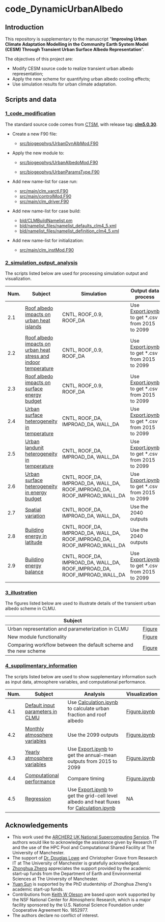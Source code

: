 # code_DynamicUrbanAlbedo

## Introduction

This repository is supplementary to the manuscript "**Improving Urban Climate Adaptation Modelling in the Community Earth System Model (CESM) Through Transient Urban Surface Albedo Representation**".

The objectives of this project are:

- Modify CESM source code to realize transient urban albedo representation;
- Apply the new scheme for quantifying urban albedo cooling effects;
- Use simulation results for urban climate adaptation.

## Scripts and data

### [1_code_modification](./1_code_modification)

The standard source code comes from [CTSM](https://github.com/ESCOMP/CTSM), with release tag: **[clm5.0.30](https://github.com/ESCOMP/CTSM/releases/tag/release-clm5.0.30)**.

- Create a new F90 file:
  
  - [src/biogeophys/UrbanDynAlbMod.F90](.//1_code_modification/src/biogeophys/UrbanDynAlbMod.F90)

- Apply the new module to:
  
  - [src/biogeophys/UrbanAlbedoMod.F90](./1_code_modification/src/biogeophys/UrbanAlbedoMod.F90)
  
  - [src/biogeophys/UrbanParamsType.F90](./1_code_modification/src/biogeophys/UrbanParamsType.F90)

- Add new name-list for case run:
  
  - [src/main/clm_varctl.F90](./1_code_modification/src/main/clm_varctl.F90)
  - [src/main/controlMod.F90](./1_code_modification/src/main/controlMod.F90)
  - [src/main/clm_driver.F90](./1_code_modification/src/main/clm_driver.F90)

- Add new name-list for case build:
  
  - [bld/CLMBuildNamelist.pm](./1_code_modification/src/bld/CLMBuildNamelist.pm)
  - [bld/namelist_files/namelist_defaults_clm4_5.xml](./1_code_modification/src/bld/namelist_defaults_clm4_5.xml)
  - [bld/namelist_files/namelist_definition_clm4_5.xml](./1_code_modification/src/bld/namelist_definition_clm4_5.xml)

- Add new name-list for initialization:
  
  - [src/main/clm_instMod.F90](./1_code_modification/src/main/clm_instMod.F90)

### [2_simulation_output_analysis]()

The scripts listed below are used for processing simulation output and visualization.

| Num. | Subject                                                                                                                       | Simulation                                                                | Output data process                                                                                                                         | Visualization                                                                                            |
| ---- | ----------------------------------------------------------------------------------------------------------------------------- | ------------------------------------------------------------------------- | ------------------------------------------------------------------------------------------------------------------------------------------- | -------------------------------------------------------------------------------------------------------- |
| 2.1  | [Roof albedo impacts on urban heat islands](./2_simulation_output_analysis/2.1_roof_albedo_impacts_UHI)                       | CNTL, ROOF_0.9, ROOF_DA                                                   | Use [Export.ipynb](./2_simulation_output_analysis/2.1_roof_albedo_impacts_UHI/Export.ipynb) to get *.csv from 2015 to 2099                  | [Figure.ipynb](./2_simulation_output_analysis/2.1_roof_albedo_impacts_UHI/Figure.ipynb)                  |
| 2.2  | [Roof albedo impacts on urban heat stress and indoor temperature](./2_simulation_output_analysis/2.2_roof_albedo_impacts_UHS) | CNTL, ROOF_0.9, ROOF_DA                                                   | Use [Export.ipynb](./2_simulation_output_analysis/2.2_roof_albedo_impacts_UHS/Export.ipynb) to get *.csv from 2015 to 2099                  | [Figure.ipynb](./2_simulation_output_analysis/2.2_roof_albedo_impacts_UHS/Figure.ipynb)                  |
| 2.3  | [Roof albedo impacts on surface energy budget](./2_simulation_output_analysis/2.3_roof_albedo_impacts_energy)                 | CNTL, ROOF_0.9, ROOF_DA                                                   | Use [Export.ipynb](./2_simulation_output_analysis/2.3_roof_albedo_impacts_energy/Export.ipynb) to get *.csv from 2015 to 2099               | [Figure.ipynb](./2_simulation_output_analysis/2.3_roof_albedo_impacts_energy/Figure.ipynb)               |
| 2.4  | [Urban surface heterogeneity in temperature](./2_simulation_output_analysis/2.4_urban_surface_heterogeneity_temperature)      | CNTL, ROOF_DA, IMPROAD_DA, WALL_DA                                        | Use [Export.ipynb](./2_simulation_output_analysis/2.4_urban_surface_heterogeneity_temperature/Export.ipynb) to get *.csv from 2015 to 2099  | [Figure.ipynb](./2_simulation_output_analysis/2.4_urban_surface_heterogeneity_temperature/Figure.ipynb)  |
| 2.5  | [Urban landunit heterogeneity in temperature](./2_simulation_output_analysis/2.5_urban_landunit_heterogeneity_temperature)    | CNTL, ROOF_DA, IMPROAD_DA, WALL_DA                                        | Use [Export.ipynb](./2_simulation_output_analysis/2.5_urban_landunit_heterogeneity_temperature/Export.ipynb) to get *.csv from 2015 to 2099 | [Figure.ipynb](./2_simulation_output_analysis/2.5_urban_landunit_heterogeneity_temperature/Figure.ipynb) |
| 2.6  | [Urban surface heterogeneity in energy budget](./2_simulation_output_analysis/2.6_urban_surface_heterogeneity_energy)         | CNTL, ROOF_DA, IMPROAD_DA, WALL_DA, ROOF_IMPROAD_DA, ROOF_IMPROAD_WALL_DA | Use [Export.ipynb](./2_simulation_output_analysis/2.6_urban_surface_heterogeneity_energy/Export.ipynb) to get *.csv from 2015 to 2099       | [Figure.ipynb](./2_simulation_output_analysis/2.6_urban_surface_heterogeneity_energy/Figure.ipynb)       |
| 2.7  | [Spatial variation](./2_simulation_output_analysis/2.7_spatial_variation)                                                     | CNTL, ROOF_DA, IMPROAD_DA, WALL_DA,                                       | Use the 2040 outputs                                                                                                                        | [Figure.ipynb](./2_simulation_output_analysis/2.7_spatial_variation/Figure.ipynb)                        |
| 2.8  | [Building energy in latitude](./2_simulation_output_analysis/2.8_building_energy_latitude)                                    | CNTL, ROOF_DA, IMPROAD_DA, WALL_DA, ROOF_IMPROAD_DA, ROOF_IMPROAD_WALL_DA | Use the 2040 outputs                                                                                                                        | [Figure.ipynb](./2_simulation_output_analysis/2.8_building_energy_latitude/Figure.ipynb)                 |
| 2.9  | [Building energy balance](./2_simulation_output_analysis/2.9_building_energy_balance)                                         | CNTL, ROOF_DA, IMPROAD_DA, WALL_DA, ROOF_IMPROAD_DA, ROOF_IMPROAD_WALL_DA | Use [Export.ipynb](./2_simulation_output_analysis/2.9_building_energy_balance/Export.ipynb) to get *.csv from 2015 to 2099                  | [Figure.ipynb](./2_simulation_output_analysis/2.9_building_energy_balance/Figure.ipynb)                  |

### [3_illustration](./3_illutration)

The figures listed below are used to illustrate details of the transient urban albedo scheme in CLMU.

| Subject                                                          |                                              |
| ---------------------------------------------------------------- | -------------------------------------------- |
| Urban representation and parameterization in CLMU                | [Figure](./3_illutration/clmu.pdf)           |
| New module functionality                                         | [Figure](./3_illutration/dynalb.pdf)         |
| Comparing workflow between the default scheme and the new scheme | [Figure](./3_illutration/compare_scheme.pdf) |

### [4_supplimentary_information](./4_supplimentary_information)

The scripts listed below are used to show supplementary information such as input data, atmosphere variables, and computational performance.

| Num. | Subject                                                                                  | Analysis                                                                                                                                                                                                                | Visualization                                                                         |
| ---- | ---------------------------------------------------------------------------------------- | ----------------------------------------------------------------------------------------------------------------------------------------------------------------------------------------------------------------------- | ------------------------------------------------------------------------------------- |
| 4.1  | [Default input parameters in CLMU](./4_supplimentary_information/4.1_urban_parameter)    | Use [Calculation.ipynb](./4_supplimentary_information/4.1_urban_parameter/Calculation.ipynb) to calculate urban fraction and roof albedo                                                                                | [Figure.ipynb](./4_supplimentary_information/4.1_urban_parameter/Figure.ipynb)        |
| 4.2  | [Monthly atmosphere variables](./4_supplimentary_information/4.2_monthly_atmosphere_var) | Use the 2099 outputs                                                                                                                                                                                                    | [Figure.ipynb](./4_supplimentary_information/4.2_monthly_atmosphere_var/Figure.ipynb) |
| 4.3  | [Yearly atmosphere variables](./4_supplimentary_information/4.3_yearly_atmosphere_var)   | Use [Export.ipynb](./4_supplimentary_information/4.3_yearly_atmosphere_var/Export.ipynb) to get the annual-mean outputs from 2015 to 2099                                                                               | [Figure.ipynb](./4_supplimentary_information/4.3_yearly_atmosphere_var/Figure.ipynb)  |
| 4.4  | [Computational performance](./4_supplimentary_information/4.4_computational_performance) | Compare timing                                                                                                                                                                                                          | [Figure.ipynb](./4_supplimentary_information/4.4_computational_performance)           |
| 4.5  | [Regression](./4_supplimentary_information/4.5_regression)                               | Use [Export.ipynb](./4_supplimentary_information/4.5_regression/Export.ipynb) to get the grid-cell level albedo and heat fluxes for [Calculation.ipynb](./4_supplimentary_information/4.5_regression/Calculation.ipynb) | NA                                                                                    |

## Acknowledgements

- This work used the [ARCHER2 UK National Supercomputing Service](https://www.archer2.ac.uk). 
  The authors would like to acknowledge the assistance given by Research IT and the use of the HPC Pool and Computational Shared Facility at The University of Manchester. 
- The support of [Dr. Douglas Lowe](https://github.com/douglowe) and Christopher Grave from Research IT at The University of Manchester is gratefully acknowledged. 
- [Zhonghua Zheng](https://github.com/zhonghua-zheng) appreciates the support provided by the academic start-up funds from the Department of Earth and Environmental Sciences at The University of Manchester.
- [Yuan Sun](https://github.com/YuanSun-UoM) is supported by the PhD studentship of Zhonghua Zheng's academic start-up funds.
- Contributions from [Keith W Oleson](https://staff.ucar.edu/users/oleson) are based upon work supported by the NSF National Center for Atmospheric Research, which is a major facility sponsored by the U.S. National Science Foundation under Cooperative Agreement No. 1852977.
- The authors declare no conflict of interest.
